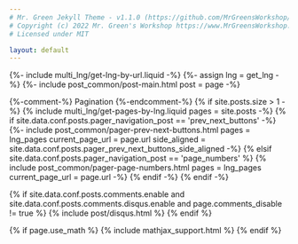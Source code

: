 ```yaml
---
# Mr. Green Jekyll Theme - v1.1.0 (https://github.com/MrGreensWorkshop/MrGreen-JekyllTheme)
# Copyright (c) 2022 Mr. Green's Workshop https://www.MrGreensWorkshop.com
# Licensed under MIT

layout: default
---
```

{%- include multi_lng/get-lng-by-url.liquid -%}
{%- assign lng = get_lng -%}
{%- include post_common/post-main.html post = page -%}

{%-comment-%} Pagination {%-endcomment-%}
{% if site.posts.size > 1 -%}
  {% include multi_lng/get-pages-by-lng.liquid pages = site.posts -%}
  {% if site.data.conf.posts.pager_navigation_post == 'prev_next_buttons' -%}
    {%- include post_common/pager-prev-next-buttons.html pages = lng_pages current_page_url = page.url side_aligned = site.data.conf.posts.pager_prev_next_buttons_side_aligned -%}
  {% elsif site.data.conf.posts.pager_navigation_post == 'page_numbers' %}
    {% include post_common/pager-page-numbers.html pages = lng_pages current_page_url = page.url -%}
  {% endif -%}
{% endif -%}

{% if site.data.conf.posts.comments.enable and site.data.conf.posts.comments.disqus.enable and page.comments_disable != true %}
  {% include post/disqus.html %}
{% endif %}

{% if page.use_math %}
  {% include mathjax_support.html %}
{% endif %}